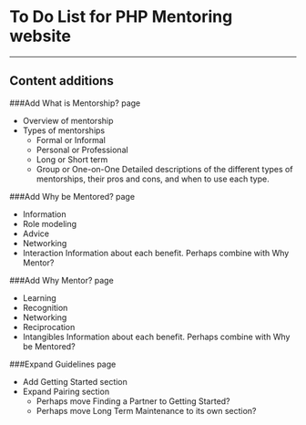 To Do List for PHP Mentoring website
====================================
------------------------------------
Content additions
-----------------

###Add What is Mentorship? page
* Overview of mentorship
* Types of mentorships
    * Formal or Informal
    * Personal or Professional
    * Long or Short term
    * Group or One-on-One
Detailed descriptions of the different types of mentorships, their pros and cons, and when to use each type.

###Add Why be Mentored? page
* Information
* Role modeling
* Advice
* Networking
* Interaction
Information about each benefit. Perhaps combine with Why Mentor?

###Add Why Mentor? page
* Learning
* Recognition
* Networking
* Reciprocation
* Intangibles
Information about each benefit. Perhaps combine with Why be Mentored?

###Expand Guidelines page
* Add Getting Started section
* Expand Pairing section
    * Perhaps move Finding a Partner to Getting Started?
    * Perhaps move Long Term Maintenance to its own section?